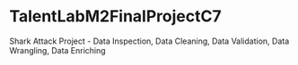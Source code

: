 # TalentLabM2FinalProjectC7
Shark Attack Project - Data Inspection, Data Cleaning, Data Validation, Data Wrangling, Data Enriching
